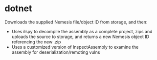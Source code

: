 # dotnet

Downloads the supplied Nemesis file/object ID from storage, and then:
- Uses ilspy to decompile the assembly as a complete project, zips and uploads the source to storage, and returns a new Nemesis object ID referencing the new .zip
- Uses a customized version of InspectAssembly to examine the assembly for deserialization/remoting vulns
